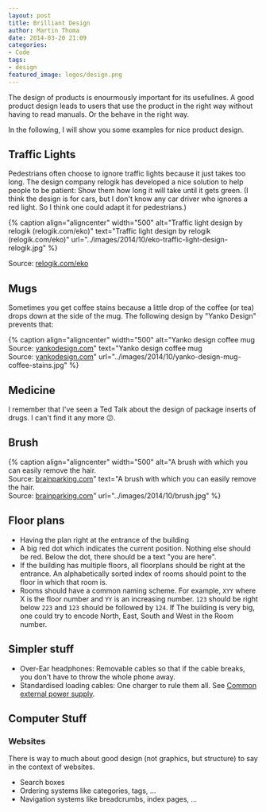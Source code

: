 ```yaml
---
layout: post
title: Brilliant Design
author: Martin Thoma
date: 2014-03-20 21:09
categories:
- Code
tags:
- design
featured_image: logos/design.png
---
```


The design of products is enourmously important for its usefullnes. A good
product design leads to users that use the product in the right way without
having to read manuals. Or the behave in the right way.

In the following, I will show you some examples for nice product design.

## Traffic Lights

Pedestrians often choose to ignore traffic lights because it just takes too
long. The design company relogik has developed a nice solution to help people
to be patient: Show them how long it will take until it gets green.
(I think the design is for cars, but I don't know any car driver who ignores
a red light. So I think one could adapt it for pedestrians.)

{% caption align="aligncenter" width="500" alt="Traffic light design by relogik (relogik.com/eko)" text="Traffic light design by relogik (relogik.com/eko)" url="../images/2014/10/eko-traffic-light-design-relogik.jpg" %}

Source: [relogik.com/eko](http://relogik.com/eko)

## Mugs

Sometimes you get coffee stains because a little drop of the coffee (or tea)
drops down at the side of the mug. The following design by "Yanko Design"
prevents that:

{% caption align="aligncenter" width="500" alt="Yanko design coffee mug<br/> Source: <a href='http://www.yankodesign.com/2013/05/29/a-drip-free-world/'>yankodesign.com</a>" text="Yanko design coffee mug<br/> Source: <a href='http://www.yankodesign.com/2013/05/29/a-drip-free-world/'>yankodesign.com</a>" url="../images/2014/10/yanko-design-mug-coffee-stains.jpg" %}

## Medicine

I remember that I've seen a Ted Talk about the design of package inserts of
drugs. I can't find it any more 😕.

## Brush

{% caption align="aligncenter" width="500" alt="A brush with which you can easily remove the hair.<br/>Source: <a href='http://www.brainparking.com/view/topic.cfm?key_or=1166625&lenta_type=4'>brainparking.com</a>" text="A brush with which you can easily remove the hair.<br/>Source: <a href=''>brainparking.com</a>" url="../images/2014/10/brush.jpg" %}

## Floor plans

* Having the plan right at the entrance of the building
* A big red dot which indicates the current position. Nothing else should be
  red. Below the dot, there should be a text "you are here".
* If the building has multiple floors, all floorplans should be right at the
  entrance. An alphabetically sorted index of rooms should point to the floor
  in which that room is.
* Rooms should have a common naming scheme. For example, `XYY` where X is the
  floor number and `YY` is an increasing number. `123` should be right below
  `223` and `123` should be followed by `124`. If The building is very big,
  one could try to encode North, East, South and West in the Room number.

## Simpler stuff

* Over-Ear headphones: Removable cables so that if the cable breaks, you don't
  have to throw the whole phone away.
* Standardised loading cables: One charger to rule them all.
  See [Common external power supply](https://en.wikipedia.org/wiki/Common_external_power_supply).

## Computer Stuff

### Websites

There is way to much about good design (not graphics, but structure) to say
in the context of websites.

* Search boxes
* Ordering systems like categories, tags, ...
* Navigation systems like breadcrumbs, index pages, ...

